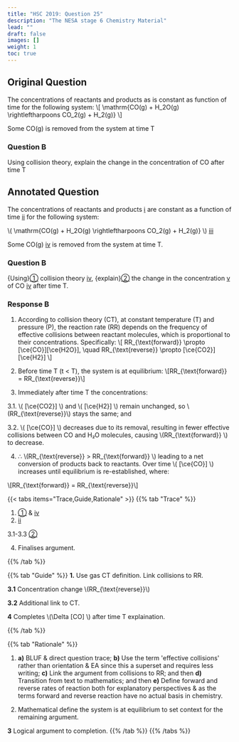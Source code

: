 ```yaml
---
title: "HSC 2019: Question 25"
description: "The NESA stage 6 Chemistry Material"
lead: ""
draft: false
images: []
weight: 1
toc: true
---
```


## Original Question
The concentrations of reactants and products as is constant as function of time for the following
system:
\\[ \mathrm{CO(g) + H_2O(g) \rightleftharpoons CO_2(g) + H_2(g)} \\]

Some CO(g) is removed from the system at time T

### **Question B**
Using collision theory, explain the change in the concentration of CO after time T

## Annotated Question
The concentrations of reactants and products [ⅰ](#i) are constant as a function of time [ⅱ](#ii) for the following system:

\\( \mathrm{CO(g) + H_2O(g) \rightleftharpoons CO_2(g) + H_2(g)} \\) [ⅲ](#iii)

Some CO(g) [ⅳ](#iv) is removed from the system at time T.

### **Question B**
{Using}[①](#d1) collision theory [iv](#iv), {explain}[②](#d2) the change in the concentration [ⅴ](#v) of CO [ⅳ](#iv) after time T.

### **Response B**

1.	According to collision theory (CT), at constant temperature (T) and pressure (P), the reaction rate (RR) depends on the frequency of effective collisions between reactant molecules, which is proportional to their concentrations. Specifically:
\\[
RR_{\text{forward}} \propto [\ce{CO}][\ce{H2O}], \quad RR_{\text{reverse}} \propto [\ce{CO2}][\ce{H2}]
\\]

2.	Before time T (t < T), the system is at equilibrium:
\\[RR_{\text{forward}} = RR_{\text{reverse}}\\]

3.	Immediately after time T the concentrations:

3.1. \\( [\ce{CO2}] \\) and \\( [\ce{H2}] \\) remain unchanged, so  \\(RR_{\text{reverse}}\\) stays the same; and

3.2. \\( [\ce{CO}] \\) decreases due to its removal, resulting in fewer effective collisions between CO and H₂O molecules, causing \\(RR_{\text{forward}} \\) to decrease.

4. ∴ \\(RR_{\text{reverse}} > RR_{\text{forward}} \\) leading to a net conversion of products back to reactants. Over time \\( [\ce{CO}] \\) increases until equilibrium is re-established, where:

\\[RR_{\text{forward}} = RR_{\text{reverse}}\\]

{{< tabs items="Trace,Guide,Rationale" >}}
{{% tab "Trace" %}}
1. [①](#d1) & [iv](#iv)
2. [ii](#ii)

3.1-3.3 [②](#d2)

4. Finalises argument.

{{% /tab %}}

{{% tab "Guide" %}}
**1.** Use gas CT definition. Link collisions to RR.

**3.1** Concentration change \\(RR_{\text{reverse}}\\)

**3.2** Additional link to CT.

**4** Completes \\(\Delta [CO] \\) after time T explaination.

{{% /tab %}}

{{% tab "Rationale" %}}
1. **a)** BLUF & direct question trace; **b)** Use the term 'effective collisions' rather than orientation & EA since this a superset and requires less writing; **c)** Link the argument from collisions to RR; and then **d)** Transition from text to mathematics; and then **e)** Define forward and reverse rates of reaction both for explanatory perspectives & as the terms forward and reverse reaction have no actual basis in chemistry.

2. Mathematical define the system is at equilibrium to set context for the remaining argument.

**3** Logical argument to completion.
{{% /tab %}}
{{% /tabs %}}

